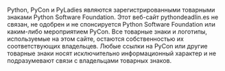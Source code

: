 <p>Python, PyCon и PyLadies являются зарегистрированными товарными знаками Python Software Foundation. Этот веб-сайт pythondeadlin.es не связан, не одобрен и не спонсируется Python Software Foundation или каким-либо мероприятием PyCon. Все товарные знаки и логотипы, используемые на этом сайте, остаются собственностью их соответствующих владельцев. Любые ссылки на PyCon или другие товарные знаки носят исключительно информационный характер и не подразумевают связи с владельцами товарных знаков.</p>
